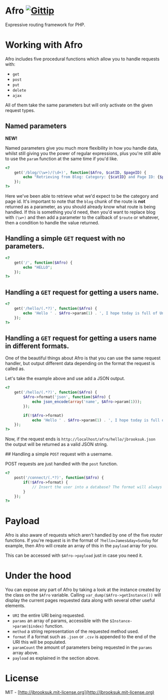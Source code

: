 # Afro [![Gittip](http://badgr.co/gittip/jbrooksuk.png)](https://www.gittip.com/jbrooksuk/)
Expressive routing framework for PHP.

# Working with Afro
Afro includes five procedural functions which allow you to handle requests with:

- `get`
- `post`
- `put`
- `delete`
- `ajax`

All of them take the same parameters but will only activate on the given request types.

## Named parameters
**NEW!**

Named parameters give you much more flexibility in how you handle data, whilst still giving you the power of regular expressions, plus you're still able to use the `param` function at the same time if you'd like.

```php
<?
	get('/blog/(\w+)/(\d+)', function($Afro, $catID, $pageID) {
		echo "Retrieving from Blog: Category: {$catID} and Page ID: {$pageID}";
	});
?>
```

Here we've been able to retrieve what we'd expect to be the category and page id. It's important to note that the `blog` chunk of the route is **not** returned as a parameter, as you should already know what route is being handled. If this is something you'd need, then you'd want to replace blog with `(\w+)` and then add a parameter to the callback of `$route` or whatever, then a condition to handle the value returned.

## Handling a simple `GET` request with no parameters.

```php
<?
	get('/', function($Afro) {
		echo "HELLO";
	});
?>
```

## Handling a `GET` request for getting a users name.

```php
<?
	get('/hello/(.*?)', function($Afro) {
		echo 'Hello ' . $Afro->param(1) . ', I hope today is full of Unicorns.'
	});
?>
```

## Handling a `GET` request for getting a users name in different formats.

One of the beautiful things about Afro is that you can use the same request handler, but output different data depending on the format the request is called as.

Let's take the example above and use add a JSON output.

```php
<?
	get('/hello/(.*?)', function($Afro) {
		$Afro->format('json', function($Afro) {
			echo json_encode(array('name', $Afro->param(1)));
		});

		if(!$Afro->format)
			echo 'Hello ' . $Afro->param(1) . ', I hope today is full of Unicorns.'
	});
?>
```

Now, if the request ends is `http://localhost/afro/hello/jbrooksuk.json` the output will be returned as a valid JSON string.

## Handling a simple `POST` request with a username.

POST requests are just handled with the `post` function.

```php
<?
	post('/connect/(.*?)', function($Afro) {
		if(!$Afro->format) {
			// Insert the user into a database? The format will always be the same in whichever function you use.
		}
	});
?>
```

# Payload
Afro is also aware of requests which aren't handled by one of the five *router* functions. If you're request is in the format of `?hello=James&day=Sunday` for example, then Afro will create an array of this in the `payload` array for you.

This can be accessed with `$Afro->payload` just in case you need it.

# Under the hood
You can expose any part of Afro by taking a look at the instance created by the class on the `$Afro` variable. Calling `var_dump($Afro->getInstance())` will display the current pages requested data along with several other useful elements.

- `URI` the entire URI being requested.
- `params` an array of params, accessible with the `$Instance->param($index)` function.
- `method` a string representation of the requested method used.
- `format` if a format such as `.json` or `.csv` is appended to the end of the URI this will be populated.
- `paramCount` the amount of parameters being requested in the `params` array above.
- `payload` as explained in the section above.

# License
MIT - [http://jbrooksuk.mit-license.org](http://jbrooksuk.mit-license.org)
